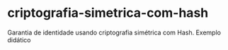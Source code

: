 # criptografia-simetrica-com-hash
Garantia de identidade usando criptografia simétrica com Hash. Exemplo didático
